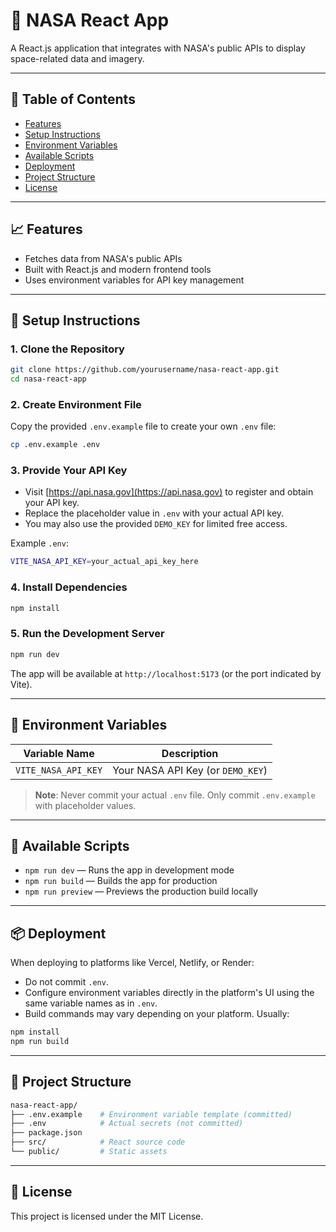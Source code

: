 # 🌌 NASA React App

A React.js application that integrates with NASA's public APIs to display space-related data and imagery.

---

## 📅 Table of Contents

- [Features](#features)
- [Setup Instructions](#setup-instructions)
- [Environment Variables](#environment-variables)
- [Available Scripts](#available-scripts)
- [Deployment](#deployment)
- [Project Structure](#project-structure)
- [License](#license)

---

## 📈 Features

- Fetches data from NASA's public APIs
- Built with React.js and modern frontend tools
- Uses environment variables for API key management

---

## 🔧 Setup Instructions

### 1. Clone the Repository

```bash
git clone https://github.com/yourusername/nasa-react-app.git
cd nasa-react-app
```

### 2. Create Environment File

Copy the provided `.env.example` file to create your own `.env` file:

```bash
cp .env.example .env
```

### 3. Provide Your API Key

- Visit [https://api.nasa.gov](https://api.nasa.gov) to register and obtain your API key.
- Replace the placeholder value in `.env` with your actual API key.
- You may also use the provided `DEMO_KEY` for limited free access.

Example `.env`:

```bash
VITE_NASA_API_KEY=your_actual_api_key_here
```

### 4. Install Dependencies

```bash
npm install
```

### 5. Run the Development Server

```bash
npm run dev
```

The app will be available at `http://localhost:5173` (or the port indicated by Vite).

---

## 🏢 Environment Variables

| Variable Name       | Description                       |
| ------------------- | --------------------------------- |
| `VITE_NASA_API_KEY` | Your NASA API Key (or `DEMO_KEY`) |

> **Note**: Never commit your actual `.env` file. Only commit `.env.example` with placeholder values.

---

## 📅 Available Scripts

- `npm run dev` — Runs the app in development mode
- `npm run build` — Builds the app for production
- `npm run preview` — Previews the production build locally

---

## 📦 Deployment

When deploying to platforms like Vercel, Netlify, or Render:

- Do not commit `.env`.
- Configure environment variables directly in the platform's UI using the same variable names as in `.env`.
- Build commands may vary depending on your platform. Usually:

```bash
npm install
npm run build
```

---

## 📁 Project Structure

```bash
nasa-react-app/
├── .env.example    # Environment variable template (committed)
├── .env            # Actual secrets (not committed)
├── package.json
├── src/            # React source code
└── public/         # Static assets
```

---

## 📜 License

This project is licensed under the MIT License.
